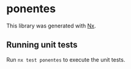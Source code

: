 # ponentes

This library was generated with [Nx](https://nx.dev).

## Running unit tests

Run `nx test ponentes` to execute the unit tests.
